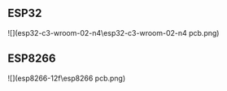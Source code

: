 ## ESP32

![](esp32-c3-wroom-02-n4\esp32-c3-wroom-02-n4 pcb.png)

## ESP8266

![](esp8266-12f\esp8266 pcb.png)
